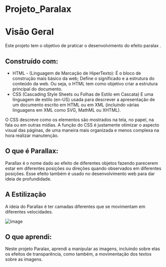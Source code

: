 # Projeto_Paralax


<h1> Visão Geral</h1>

Este projeto tem o objetivo de praticar o desenvolvimento do efeito paralax
.
<h2>Construído com:</h2>

- HTML - (Linguagem de Marcação de HiperTexto):
É o bloco de construção mais básico da web; Define o significado e a estrutura do conteúdo da web. Ou seja, o HTML tem como objetivo criar a estrutura principal do documento.
- CSS (Cascading Style Sheets ou Folhas de Estilo em Cascata)
E uma linguagem de estilo (en-US) usada para descrever a apresentação de um documento escrito em HTML ou em XML (incluindo várias linguagens em XML como SVG, MathML ou XHTML).

O CSS descreve como os elementos são mostrados na tela, no papel, na fala ou em outras mídias.
A função do CSS é justamente otimizar o aspecto visual das páginas, de uma maneira mais organizada e menos complexa na hora realizar manutenção.

<h2>O que é Parallax:</h2>

Parallax é o nome dado ao efeito de diferentes objetos fazendo parecerem estar em diferentes posições ou direções quando observados em diferentes posições. Esse efeito também é usado no desenvolvimento web para dar ideia de profundidade. 


<h2>A Estilização</h2>

A ideia do Parallax é ter camadas diferentes que se movimentam em diferentes velocidades.

![image](https://user-images.githubusercontent.com/114995774/228096609-de2448ef-c954-476e-8b8d-a287ddd278e8.png)

<h2> O que aprendi:</h2>
Neste projeto Paralax, aprendi a manipular as imagens, incluindo sobre elas os efeitos de transparência, como também, a movimentação dos textos sobre as imagens.
